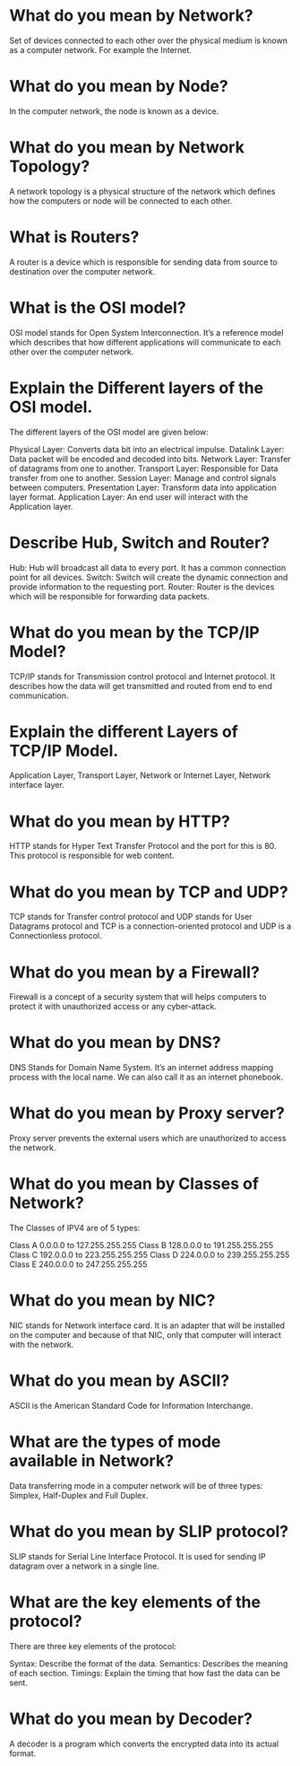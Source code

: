 # What do you mean by Network?
Set of devices connected to each other over the physical medium is known as a computer network. For example the Internet.


# What do you mean by Node?
In the computer network, the node is known as a device.


# What do you mean by Network Topology?
A network topology is a physical structure of the network which defines how the computers or node will be connected to each other.


# What is Routers?
A router is a device which is responsible for sending data from source to destination over the computer network.


# What is the OSI model?
OSI model stands for Open System Interconnection. It’s a reference model which describes that how different applications will communicate to each other over the computer network.


# Explain the Different layers of the OSI model.
The different layers of the OSI model are given below:

Physical Layer:	Converts data bit into an electrical impulse.
Datalink Layer:	Data packet will be encoded and decoded into bits.
Network Layer:	Transfer of datagrams from one to another.
Transport Layer:	Responsible for Data transfer from one to another.
Session Layer:	Manage and control signals between computers.
Presentation Layer:	Transform data into application layer format.
Application Layer:	An end user will interact with the Application layer.


# Describe Hub, Switch and Router?
Hub: Hub will broadcast all data to every port. It has a common connection point for all devices.
Switch: Switch will create the dynamic connection and provide information to the requesting port.
Router: Router is the devices which will be responsible for forwarding data packets.


# What do you mean by the TCP/IP Model?
TCP/IP stands for Transmission control protocol and Internet protocol. It describes how the data will get transmitted and routed from end to end communication.


# Explain the different Layers of TCP/IP Model.
Application Layer, Transport Layer, Network or Internet Layer, Network interface layer.


# What do you mean by HTTP?
HTTP stands for Hyper Text Transfer Protocol and the port for this is 80. This protocol is responsible for web content.


# What do you mean by TCP and UDP?
TCP stands for Transfer control protocol and UDP stands for User Datagrams protocol and TCP is a connection-oriented protocol and UDP is a Connectionless protocol.


# What do you mean by a Firewall?
Firewall is a concept of a security system that will helps computers to protect it with unauthorized access or any cyber-attack.


# What do you mean by DNS?
DNS Stands for Domain Name System. It’s an internet address mapping process with the local name. We can also call it as an internet phonebook.


# What do you mean by Proxy server?
Proxy server prevents the external users which are unauthorized to access the network.


# What do you mean by Classes of Network?
The Classes of IPV4 are of 5 types:

Class A	0.0.0.0 to 127.255.255.255
Class B	128.0.0.0 to 191.255.255.255
Class C	192.0.0.0 to 223.255.255.255
Class D	224.0.0.0 to 239.255.255.255
Class E	240.0.0.0 to 247.255.255.255


# What do you mean by NIC?
NIC stands for Network interface card. It is an adapter that will be installed on the computer and because of that NIC, only that computer will interact with the network.


# What do you mean by ASCII?
ASCII is the American Standard Code for Information Interchange.


# What are the types of mode available in Network?
Data transferring mode in a computer network will be of three types:
Simplex, Half-Duplex and Full Duplex.


# What do you mean by SLIP protocol?
SLIP stands for Serial Line Interface Protocol. It is used for sending IP datagram over a network in a single line.


# What are the key elements of the protocol?
There are three key elements of the protocol:

Syntax: Describe the format of the data.
Semantics: Describes the meaning of each section.
Timings: Explain the timing that how fast the data can be sent.


# What do you mean by Decoder?
A decoder is a program which converts the encrypted data into its actual format.